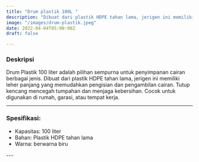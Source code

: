 ```yaml
---
title: "Drum plastik 100L "
description: "Dibuat dari plastik HDPE tahan lama, jerigen ini memiliki leher panjang yang memudahkan pengisian dan pengambilan cairan. Tutup kencang mencegah tumpahan dan menjaga kebersihan. Cocok untuk digunakan di rumah, garasi, atau tempat kerja."
image: "/images/drum-plastik.jpeg"
date: 2022-04-04T05:00:00Z
draft: false

---
```

<h3>
  Deskripsi
</h3>
<p>
 Drum Plastik 100 liter adalah pilihan sempurna untuk penyimpanan cairan berbagai jenis. Dibuat dari plastik HDPE tahan lama, jerigen ini memiliki leher panjang yang memudahkan pengisian dan pengambilan cairan. Tutup kencang mencegah tumpahan dan menjaga kebersihan. Cocok untuk digunakan di rumah, garasi, atau tempat kerja.
</p>

---

<h3>
  Spesifikasi:
</h3>
<ul>
  <li>Kapasitas: 100 liter</li>
  <li>Bahan: Plastik HDPE tahan lama</li>
  <li>Warna: berwarna biru</li> 
</ul>
---